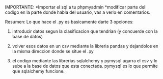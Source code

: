 IMPORTANTE:
*Importar el sql a tu phpmyadmin 
*modificar parte del codigo en la parte donde habla del usuario, vas a verlo en comentarios. 

Resumen:
Lo que hace el .py es basicamente darte 3 opciones: 

1. introducir datos segun la clasificacion que tendrian (y concuerde con la base de datos)
   
2. volver esos datos en un csv mediante la libreria pandas y dejandolos en la misma direccion donde se situe el .py

3. el codigo mediante las librerias sqlalchemy y pymysql agarra el csv
  y lo sube a la base de datos que esta conectada. pymysql es lo que permite que sqlalchemy funcione.
